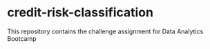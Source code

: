 # credit-risk-classification
This repository contains the challenge assignment for Data Analytics Bootcamp
